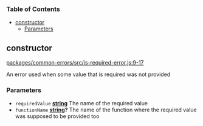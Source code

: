 <!-- Generated by documentation.js. Update this documentation by updating the source code. -->

### Table of Contents

-   [constructor][1]
    -   [Parameters][2]

## constructor

[packages/common-errors/src/is-required-error.js:9-17][3]

An error used when some value that is required was not provided

### Parameters

-   `requiredValue` **[string][4]** The name of the required value
-   `functionName` **[string][4]?** The name of the function where the required value was supposed to be provided too

[1]: #constructor

[2]: #parameters

[3]: https://github.com/KrimzenNinja/shared-node-modules/blob/c37512da716e5f759311c6dbf12062901c130019/packages/common-errors/src/is-required-error.js#L9-L17 "Source code on GitHub"

[4]: https://developer.mozilla.org/docs/Web/JavaScript/Reference/Global_Objects/String
